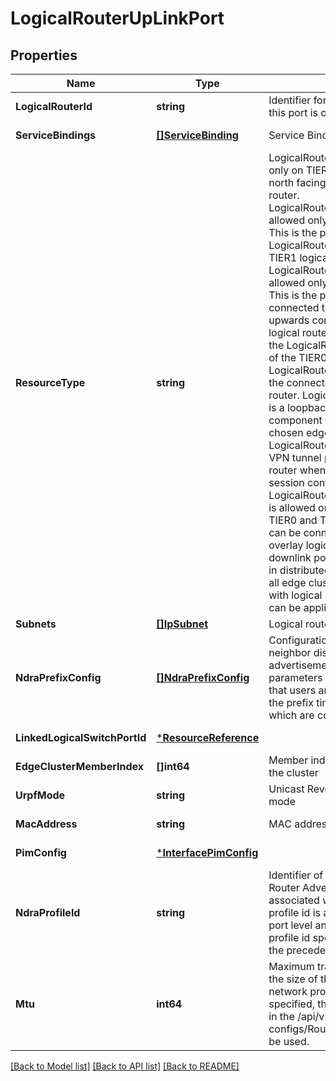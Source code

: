 # LogicalRouterUpLinkPort

## Properties
Name | Type | Description | Notes
------------ | ------------- | ------------- | -------------
**LogicalRouterId** | **string** | Identifier for logical router on which this port is created | [default to null]
**ServiceBindings** | [**[]ServiceBinding**](ServiceBinding.md) | Service Bindings | [optional] [default to null]
**ResourceType** | **string** | LogicalRouterUpLinkPort is allowed only on TIER0 logical router.   It is the north facing port of the logical router. LogicalRouterLinkPortOnTIER0 is allowed only on TIER0 logical router.   This is the port where the LogicalRouterLinkPortOnTIER1 of TIER1 logical router connects to. LogicalRouterLinkPortOnTIER1 is allowed only on TIER1 logical router.   This is the port using which the user connected to TIER1 logical router for upwards connectivity via TIER0 logical router.   Connect this port to the LogicalRouterLinkPortOnTIER0 of the TIER0 logical router. LogicalRouterDownLinkPort is for the connected subnets on the logical router. LogicalRouterLoopbackPort is a loopback port for logical router component   which is placed on chosen edge cluster member. LogicalRouterIPTunnelPort is a IPSec VPN tunnel port created on   logical router when route based VPN session configured. LogicalRouterCentralizedServicePort is allowed only on Active/Standby TIER0 and TIER1   logical router. Port can be connected to VLAN or overlay logical switch.   Unlike downlink port it does not participate in distributed routing and hosted   on all edge cluster members associated with logical router.   Stateful services can be applied on this port.  | [default to null]
**Subnets** | [**[]IpSubnet**](IPSubnet.md) | Logical router port subnets | [default to null]
**NdraPrefixConfig** | [**[]NdraPrefixConfig**](NDRAPrefixConfig.md) | Configuration to override the neighbor discovery router advertisement prefix time parameters at the subnet level. Note that users are allowed to override the prefix time only for IPv6 subnets which are configured on the port.  | [optional] [default to null]
**LinkedLogicalSwitchPortId** | [***ResourceReference**](ResourceReference.md) |  | [optional] [default to null]
**EdgeClusterMemberIndex** | **[]int64** | Member index of the edge node on the cluster | [default to null]
**UrpfMode** | **string** | Unicast Reverse Path Forwarding mode | [optional] [default to URPF_MODE.STRICT]
**MacAddress** | **string** | MAC address | [optional] [default to null]
**PimConfig** | [***InterfacePimConfig**](InterfacePimConfig.md) |  | [optional] [default to null]
**NdraProfileId** | **string** | Identifier of Neighbor Discovery Router Advertisement profile associated with port. When NDRA profile id is associated at both the port level and logical router level, the profile id specified at port level takes the precedence.  | [optional] [default to null]
**Mtu** | **int64** | Maximum transmission unit specifies the size of the largest packet that a network protocol can transmit. If not specified, the global logical MTU set in the /api/v1/global-configs/RoutingGlobalConfig API will be used.  | [optional] [default to null]

[[Back to Model list]](../README.md#documentation-for-models) [[Back to API list]](../README.md#documentation-for-api-endpoints) [[Back to README]](../README.md)

